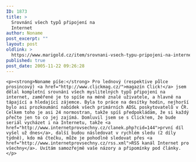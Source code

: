```yaml
---
ID: 1873
title: >
  Srovnání všech typů připojení na
  Internet
author: Noname
post_excerpt: ""
layout: post
oldlink: >
  https://www.marigold.cz/item/srovnani-vsech-typu-pripojeni-na-internet
published: true
post_date: 2005-11-22 09:26:28
---
```

	<p><strong>Noname píše:</strong> Pro lednový (respektive půlce prosincový) <a href="http://www.clickmag.cz/">magazín Click!</a> jsem dělal kompletní srovnání všech myslitelných typů připojení na internet, zaměřené je to spíše na méně znalé uživatele, a hlavně na tápající a hledající zájemce. Byla to práce na desítky hodin, nejhorší bylo asi prozkoumání nabídek všech primárních ADSL poskytovatelů v ČR. Celkem toho je asi 24 normostran, takže spíš předpokládám, že si každý přečte jen to co jej zajímá. Domluvil jsem se s Click!em, že bude seriál vycházet i na Internetu, takže <a href="http://www.internetprovsechny.cz/clanek.php?cid=144">první díl vyšel už dnes</a>, další budou následovat v rychlém sledu (2 díly týdně), kdo má čtečku, může je pohodlně sledovat přes <a href="http://www.internetprovsechny.cz/rss.xml">RSS kanál Internet pro všechny</a>. Uvítám samozřejmě vaše názory a připomínky pod články.</p>